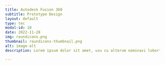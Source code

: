 ```yaml
---
title: Autodesk Fusion 360
subtitle: Prototype Design
layout: default
type: tec
modal-id: 10
date: 2022-11-28
img: roundicons.png
thumbnail: roundicons-thumbnail.png
alt: image-alt
description: Lorem ipsum dolor sit amet, usu cu alterum nominavi lobortis. 

---
```

